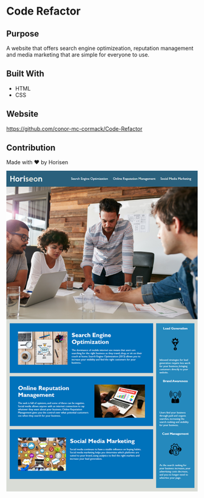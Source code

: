 # Code Refactor

## Purpose

A website that offers search engine optimizeation, reputation management and media marketing that are simple for everyone to use.

## Built With

- HTML
- CSS

## Website

https://github.com/conor-mc-cormack/Code-Refactor

## Contribution

Made with ❤️ by Horisen

![alt text](./assets/images/full-webpage.png)
